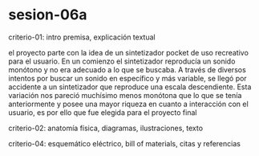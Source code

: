# sesion-06a


criterio-01: intro premisa, explicación textual

el proyecto parte con la idea de un sintetizador pocket de uso recreativo para el usuario. En un comienzo el sintetizador reproducía un sonido monótono y no era adecuado a lo que se buscaba. A través de diversos intentos por buscar un sonido en específico y más variable, se llegó por accidente a un sintetizador que reproduce una escala descendiente. Esta variación nos pareció muchísimo menos monótona que lo que se tenía anteriormente y posee una mayor riqueza en cuanto a interacción con el usuario, es por ello que fue elegida para el proyecto final


criterio-02: anatomía física, diagramas, ilustraciones, texto



criterio-04: esquemático eléctrico, bill of materials, citas y referencias


